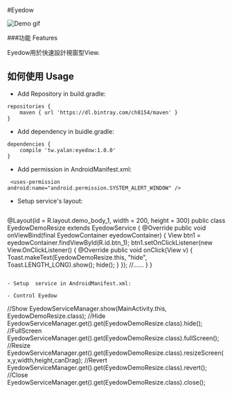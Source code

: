 
#Eyedow

![Demo gif](http://i.imgur.com/dQZRqM5.gif)



###功能 Features

Eyedow用於快速設計視窗型View.

## 如何使用 Usage
 - Add Repository in build.gradle: 
```
repositories {
    maven { url 'https://dl.bintray.com/ch8154/maven' }
}
```
  

 - Add dependency in buidle.gradle:

```
dependencies {
    compile 'tw.yalan:eyedow:1.0.0'
}
```
- Add permission in AndroidManifest.xml:
```
 <uses-permission android:name="android.permission.SYSTEM_ALERT_WINDOW" />
  ```

- Setup  service's layout:
  ```
@Layout(id = R.layout.demo_body_1, width = 200, height = 300)
public class EyedowDemoResize extends EyedowService {
	    @Override
	    public void onViewBind(final EyedowContainer eyedowContainer) {
	        View btn1 = eyedowContainer.findViewById(R.id.btn_1);
	        btn1.setOnClickListener(new View.OnClickListener() {
	            @Override
	            public void onClick(View v) {
	                Toast.makeText(EyedowDemoResize.this, "hide", Toast.LENGTH_LONG).show();
	                hide();
	            }
	        });
			//......
	    }
}
 ```
 
- Setup  service in AndroidManifest.xml:
   ```
<service android:name=".service.EyedowDemoResize"></service>
<service android:name=".service.EyedowDemoFullScreen"></service>
 ```
- Control Eyedow

   ```
  //Show
 EyedowServiceManager.show(MainActivity.this, EyedowDemoResize.class);
 //Hide
 EyedowServiceManager.get().get(EyedowDemoResize.class).hide();
 //FullScreen
 EyedowServiceManager.get().get(EyedowDemoResize.class).fullScreen();
 //Resize
 EyedowServiceManager.get().get(EyedowDemoResize.class).resizeScreen(x,y,width,height,canDrag);
 //Revert
 EyedowServiceManager.get().get(EyedowDemoResize.class).revert();
 //Close
 EyedowServiceManager.get().get(EyedowDemoResize.class).close();
 ```